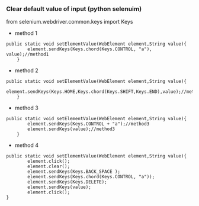 ### Clear default value of input (python selenuim)


from selenium.webdriver.common.keys import Keys

* method 1
```
public static void setElementValue(WebElement element,String value){
        element.sendKeys(Keys.chord(Keys.CONTROL, "a"), value);//method1
    }
```

* method 2
```
public static void setElementValue(WebElement element,String value){
        element.sendKeys(Keys.HOME,Keys.chord(Keys.SHIFT,Keys.END),value);//method2
    }
```
* method 3
```
public static void setElementValue(WebElement element,String value){
        element.sendKeys(Keys.CONTROL + "a");//method3
        element.sendKeys(value);//method3
    }
 ```   

* method 4
```
public static void setElementValue(WebElement element,String value){
        element.click(); 
        element.clear(); 
        element.sendKeys(Keys.BACK_SPACE ); 
        element.sendKeys(Keys.chord(Keys.CONTROL, "a")); 
        element.sendKeys(Keys.DELETE); 
        element.sendKeys(value); 
        element.click(); 
}
```
